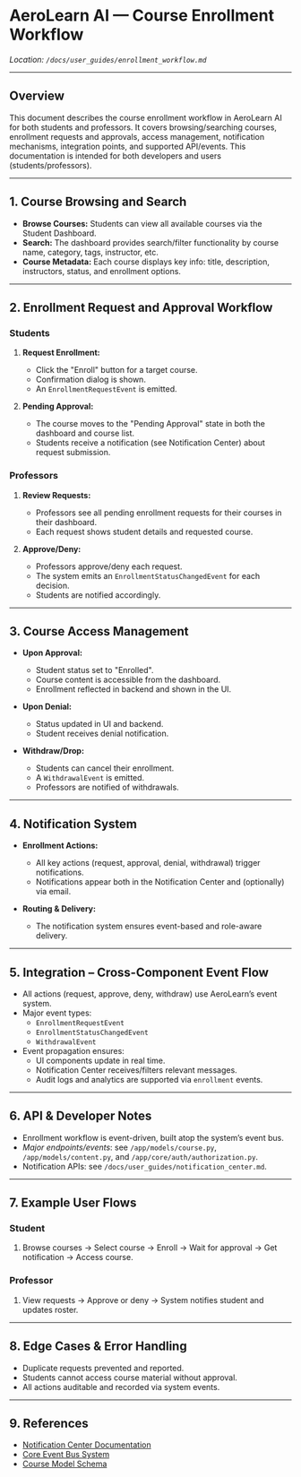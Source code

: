 # AeroLearn AI — Course Enrollment Workflow

*Location: `/docs/user_guides/enrollment_workflow.md`*

---

## Overview

This document describes the course enrollment workflow in AeroLearn AI for both students and professors. It covers browsing/searching courses, enrollment requests and approvals, access management, notification mechanisms, integration points, and supported API/events. This documentation is intended for both developers and users (students/professors).

---

## 1. Course Browsing and Search

- **Browse Courses:** Students can view all available courses via the Student Dashboard.
- **Search:** The dashboard provides search/filter functionality by course name, category, tags, instructor, etc.
- **Course Metadata:** Each course displays key info: title, description, instructors, status, and enrollment options.

---

## 2. Enrollment Request and Approval Workflow

### Students

1. **Request Enrollment:**  
   - Click the "Enroll" button for a target course.
   - Confirmation dialog is shown.
   - An `EnrollmentRequestEvent` is emitted.

2. **Pending Approval:**  
   - The course moves to the "Pending Approval" state in both the dashboard and course list.
   - Students receive a notification (see Notification Center) about request submission.

### Professors

1. **Review Requests:**  
   - Professors see all pending enrollment requests for their courses in their dashboard.
   - Each request shows student details and requested course.

2. **Approve/Deny:**  
   - Professors approve/deny each request.
   - The system emits an `EnrollmentStatusChangedEvent` for each decision.
   - Students are notified accordingly.

---

## 3. Course Access Management

- **Upon Approval:**  
  - Student status set to "Enrolled".
  - Course content is accessible from the dashboard.
  - Enrollment reflected in backend and shown in the UI.

- **Upon Denial:**  
  - Status updated in UI and backend.
  - Student receives denial notification.

- **Withdraw/Drop:**  
  - Students can cancel their enrollment.
  - A `WithdrawalEvent` is emitted.
  - Professors are notified of withdrawals.

---

## 4. Notification System

- **Enrollment Actions:**  
  - All key actions (request, approval, denial, withdrawal) trigger notifications.
  - Notifications appear both in the Notification Center and (optionally) via email.

- **Routing & Delivery:**  
  - The notification system ensures event-based and role-aware delivery.

---

## 5. Integration – Cross-Component Event Flow

- All actions (request, approve, deny, withdraw) use AeroLearn’s event system.
- Major event types:  
  - `EnrollmentRequestEvent`
  - `EnrollmentStatusChangedEvent`
  - `WithdrawalEvent`
- Event propagation ensures:
  - UI components update in real time.
  - Notification Center receives/filters relevant messages.
  - Audit logs and analytics are supported via `enrollment` events.

---

## 6. API & Developer Notes

- Enrollment workflow is event-driven, built atop the system’s event bus.
- _Major endpoints/events_: see `/app/models/course.py`, `/app/models/content.py`, and `/app/core/auth/authorization.py`.
- Notification APIs: see `/docs/user_guides/notification_center.md`.

---

## 7. Example User Flows

### Student

1. Browse courses → Select course → Enroll → Wait for approval → Get notification → Access course.

### Professor

1. View requests → Approve or deny → System notifies student and updates roster.

---

## 8. Edge Cases & Error Handling

- Duplicate requests prevented and reported.
- Students cannot access course material without approval.
- All actions auditable and recorded via system events.

---

## 9. References

- [Notification Center Documentation](/docs/user_guides/notification_center.md)
- [Core Event Bus System](/integrations/events/event_bus.py)
- [Course Model Schema](/app/models/course.py)